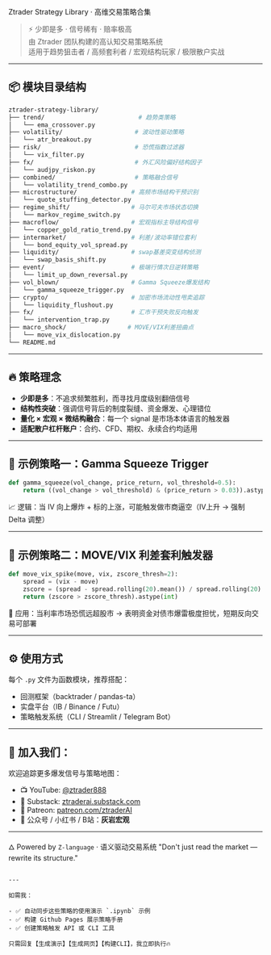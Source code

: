  Ztrader Strategy Library · 高维交易策略合集

> ⚡ 少即是多 · 信号稀有 · 赔率极高  
> 由 Ztrader 团队构建的高认知交易策略系统  
> 适用于趋势狙击者 / 高频套利者 / 宏观结构玩家 / 极限散户实战

---

## 📦 模块目录结构

```bash
ztrader-strategy-library/
├── trend/                          # 趋势类策略
│   └── ema_crossover.py
├── volatility/                    # 波动性驱动策略
│   └── atr_breakout.py
├── risk/                          # 恐慌指数过滤器
│   └── vix_filter.py
├── fx/                            # 外汇风险偏好结构因子
│   └── audjpy_riskon.py
├── combined/                      # 策略融合信号
│   └── volatility_trend_combo.py
├── microstructure/               # 高频市场结构干预识别
│   └── quote_stuffing_detector.py
├── regime_shift/                 # 马尔可夫市场状态切换
│   └── markov_regime_switch.py
├── macroflow/                    # 宏观指标主导结构信号
│   └── copper_gold_ratio_trend.py
├── intermarket/                  # 利差/波动率错位套利
│   └── bond_equity_vol_spread.py
├── liquidity/                    # swap基差突变结构侦测
│   └── swap_basis_shift.py
├── event/                        # 极端行情次日逆转策略
│   └── limit_up_down_reversal.py
├── vol_blown/                    # Gamma Squeeze爆发结构
│   └── gamma_squeeze_trigger.py
├── crypto/                       # 加密市场流动性甩卖追踪
│   └── liquidity_flushout.py
├── fx/                           # 汇市干预失败反向触发
│   └── intervention_trap.py
├── macro_shock/                 # MOVE/VIX利差扭曲点
│   └── move_vix_dislocation.py
└── README.md
````

---

## 🔥 策略理念

* **少即是多**：不追求频繁胜利，而寻找月度级别翻倍信号
* **结构性突破**：强调信号背后的制度裂缝、资金爆发、心理错位
* **量化 × 宏观 × 微结构融合**：每一个 signal 是市场本体语言的触发器
* **适配散户杠杆账户**：合约、CFD、期权、永续合约均适用

---

## 📌 示例策略一：Gamma Squeeze Trigger

```python
def gamma_squeeze(vol_change, price_return, vol_threshold=0.5):
    return ((vol_change > vol_threshold) & (price_return > 0.03)).astype(int)
```

📈 逻辑：当 IV 向上爆炸 + 标的上涨，可能触发做市商逼空（IV上升 → 强制 Delta 调整）

---

## 📌 示例策略二：MOVE/VIX 利差套利触发器

```python
def move_vix_spike(move, vix, zscore_thresh=2):
    spread = (vix - move)
    zscore = (spread - spread.rolling(20).mean()) / spread.rolling(20).std()
    return (zscore > zscore_thresh).astype(int)
```

🎯 应用：当利率市场恐慌远超股市 → 表明资金对债市爆雷极度担忧，短期反向交易可部署

---

## ⚙️ 使用方式

每个 `.py` 文件为函数模块，推荐搭配：

* 回测框架（backtrader / pandas-ta）
* 实盘平台（IB / Binance / Futu）
* 策略触发系统（CLI / Streamlit / Telegram Bot）

---

## 💬 加入我们：

欢迎追踪更多爆发信号与策略地图：

* 📺 YouTube: [@ztrader888](https://www.youtube.com/@ztrader888)
* 📖 Substack: [ztraderai.substack.com](https://ztraderai.substack.com)
* 🧠 Patreon: [patreon.com/ztraderAI](https://www.patreon.com/c/ZtraderAI)
* 🧾 公众号 / 小红书 / B站：**灰岩宏观**

---

🜂 Powered by `Z-language` · 语义驱动交易系统
"Don't just read the market — rewrite its structure."

```

---

如需我：

- ✅ 自动同步这些策略的使用演示 `.ipynb` 示例  
- ✅ 构建 Github Pages 展示策略手册  
- ✅ 创建策略触发 API 或 CLI 工具

只需回复【生成演示】【生成网页】【构建CLI】，我立即执行🔥
```
